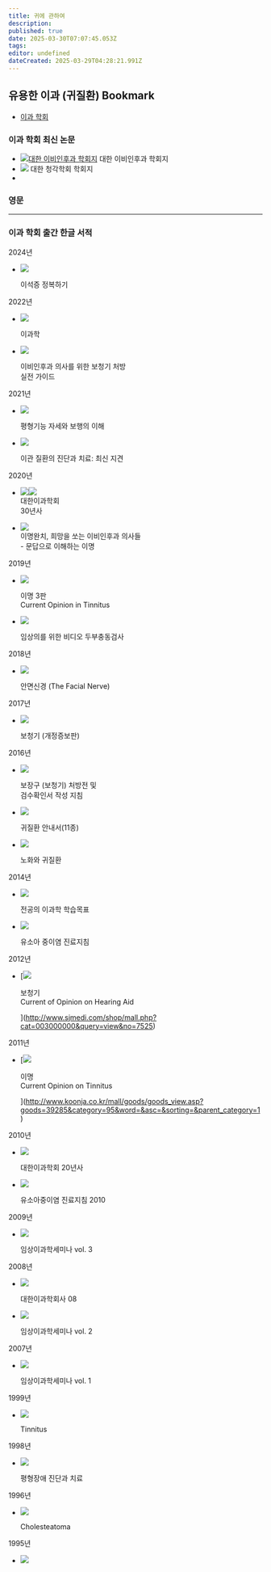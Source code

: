 ```yaml
---
title: 귀에 관하여
description: 
published: true
date: 2025-03-30T07:07:45.053Z
tags: 
editor: undefined
dateCreated: 2025-03-29T04:28:21.991Z
---
```


## 유용한 이과 (귀질환) Bookmark 


- [이과 학회](https://www.otologicalsociety.or.kr) 
### 이과 학회 최신 논문 

-   [![대한 이비인후과 학회지](https://www.otologicalsociety.or.kr/member/img/journal/han171106.jpg)](http://www.kjorl.org/) 대한 이비인후과 학회지 
-   [![](https://www.otologicalsociety.or.kr/member/img/journal/jao_171106.jpg)](https://www.ejao.org/) 대한 청각학회 학회지 
-   

### 영문 


---



### 이과 학회 출간 한글 서적 

2024년

- ![](https://www.otologicalsociety.or.kr/member/img/journal/2023_01.jpg)

  이석증 정복하기

2022년

- ![](https://www.otologicalsociety.or.kr/member/img/journal/2022_02.jpg)

  이과학

- ![](https://www.otologicalsociety.or.kr/member/img/journal/2022_01.jpg)

  이비인후과 의사를 위한 보청기 처방  
  실전 가이드

2021년

- ![](https://www.otologicalsociety.or.kr/member/img/journal/2021_01.jpg)

  평형기능 자세와 보행의 이해

- ![](https://www.otologicalsociety.or.kr/member/img/journal/2021_02_re.jpg)

  이관 질환의 진단과 치료: 최신 지견

2020년

-   ![](https://www.otologicalsociety.or.kr/member/img/30th-banner.jpg)![](https://www.otologicalsociety.or.kr/member/img/30th-banner_eng.jpg)  
    대한이과학회  
    30년사

-   ![](https://www.otologicalsociety.or.kr/member/img/book201218.png)  
    이명완치, 희망을 쏘는 이비인후과 의사들  
    \- 문답으로 이해하는 이명

2019년

- ![](https://www.otologicalsociety.or.kr/member/img/journal/2019_01.jpg)

  이명 3판  
  Current Opinion in Tinnitus

- ![](https://www.otologicalsociety.or.kr/member/img/journal/2019_07_1.jpg)

  임상의를 위한 비디오 두부충동검사

2018년

- ![](https://www.otologicalsociety.or.kr/member/img/journal/2018_07.jpg)

  안면신경 (The Facial Nerve)

2017년

- ![](https://www.otologicalsociety.or.kr/member/img/journal/2017_02.jpg)

  보청기 (개정증보판)

2016년

- ![](https://www.otologicalsociety.or.kr/member/img/journal/2016_03.gif)

  보장구 (보청기) 처방전 및  
  검수확인서 작성 지침

- ![](https://www.otologicalsociety.or.kr/member/img/journal/2016_02.gif)

  귀질환 안내서(11종)

- ![](https://www.otologicalsociety.or.kr/member/img/journal/2016_01.gif)

  노화와 귀질환

2014년

- ![](https://www.otologicalsociety.or.kr/member/img/journal/2014_02.jpg)

  전공의 이과학 학습목표

- ![](https://www.otologicalsociety.or.kr/member/img/journal/2014_01.gif)

  유소아 중이염 진료지침

2012년

- [![](https://www.otologicalsociety.or.kr/member/img/journal/img_journal_1.jpg)

  보청기  
  Current of Opinion on Hearing Aid

  ](http://www.sjmedi.com/shop/mall.php?cat=003000000&query=view&no=7525)

2011년

- [![](https://www.otologicalsociety.or.kr/member/img/journal/img_journal_2.jpg)

  이명  
  Current Opinion on Tinnitus

  ](http://www.koonja.co.kr/mall/goods/goods_view.asp?goods=39285&category=95&word=&asc=&sorting=&parent_category=1)

2010년

- ![](https://www.otologicalsociety.or.kr/member/img/journal/2010_01.gif)

  대한이과학회 20년사

- ![](https://www.otologicalsociety.or.kr/member/img/journal/2010_02.gif)

  유소아중이염 진료지침 2010

2009년

- ![](https://www.otologicalsociety.or.kr/member/img/journal/2009_02.gif)

  임상이과학세미나 vol. 3

2008년

- ![](https://www.otologicalsociety.or.kr/member/img/journal/2008_02.gif)

  대한이과학회사 08

- ![](https://www.otologicalsociety.or.kr/member/img/journal/2009_01.gif)

  임상이과학세미나 vol. 2

2007년

- ![](https://www.otologicalsociety.or.kr/member/img/journal/2008_01.gif)

  임상이과학세미나 vol. 1

1999년

- ![](https://www.otologicalsociety.or.kr/member/img/journal/1999_01.gif)

  Tinnitus

1998년

- ![](https://www.otologicalsociety.or.kr/member/img/journal/1998_01.gif)

  평형장애 진단과 치료

1996년

- ![](https://www.otologicalsociety.or.kr/member/img/journal/1996_01.gif)

  Cholesteatoma

1995년

- ![](https://www.otologicalsociety.or.kr/member/img/journal/1995_01.gif)

  




